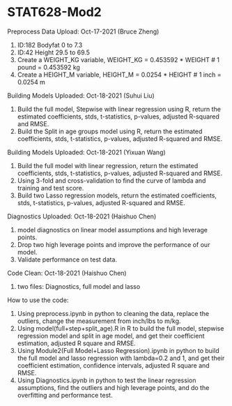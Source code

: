 # STAT628-Mod2


Preprocess Data Upload: Oct-17-2021 (Bruce Zheng)
1. ID:182 Bodyfat 0 to 7.3
2. ID:42 Height 29.5 to 69.5
3. Create a WEIGHT_KG variable, WEIGHT_KG = 0.453592 * WEIGHT  # 1 pound = 0.453592 kg
4. Create a HEIGHT_M variable, HEIGHT_M = 0.0254 * HEIGHT  # 1 inch  =  0.0254 m


Building Models Uploaded: Oct-18-2021 (Suhui Liu)
1. Build the full model, Stepwise with linear regression using R, return the estimated coefficients, stds, t-statistics, p-values, adjusted R-squared and RMSE.
2. Build the Split in age groups model using R, return the estimated coefficients, stds, t-statistics, p-values, adjusted R-squared and RMSE.

Building Models Uploaded: Oct-18-2021 (Yixuan Wang)
1. Build the full model with linear regression, return the estimated coefficients, stds, t-statistics, p-values, adjusted R-squared and RMSE.
2. Using 3-fold and cross-validation to find the curve of lambda and training and test score.
3. Build two Lasso regression models, return the estimated coefficients, stds, t-statistics, p-values, adjusted R-squared and RMSE.

Diagnostics Uploaded: Oct-18-2021 (Haishuo Chen)
1. model diagnostics on linear model assumptions and high leverage points.
2. Drop two high leverage points and improve the performance of our model.
3. Validate performance on test data.

Code Clean: Oct-18-2021 (Haishuo Chen)
1. two files: Diagnostics, full model and lasso

How to use the code:
1. Using preprocess.ipynb in python to cleaning the data, replace the outliers, change the measurement from inch/lbs to m/kg.
2. Using model(full+step+split_age).R in R to build the full model, stepwise regression model and split in age model, and get their coefficient estimation, adjusted R square and RMSE.
3. Using Module2(Full Model+Lasso Regression).ipynb in python to build the full model and lasso regression with lambda=0.2 and 1, and get their coefficient estimation, confidence intervals, adjusted R square and RMSE.
4. Using Diagnostics.ipynb in python to test the linear regression assumptions, find the outliers and high leverage points, and do the overfitting and performance test.
